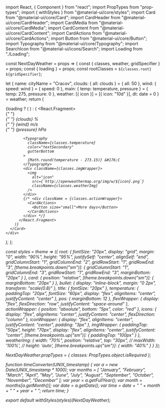import React, { Component } from "react";
import PropTypes from "prop-types";
import { withStyles } from "@material-ui/core/styles";
import Card from "@material-ui/core/Card";
import CardHeader from "@material-ui/core/CardHeader";
import CardMedia from "@material-ui/core/CardMedia";
import CardContent from "@material-ui/core/CardContent";
import CardActions from "@material-ui/core/CardActions";
import Button from "@material-ui/core/Button";
import Typography from "@material-ui/core/Typography";
import SearchIcon from "@material-ui/icons/Search";
import Loading from "./Loading";

const NextDayWeather = props => {
  const { classes, weather, gridSpecifier } = props;
  const { loading } = props;
  const rootClasses = `${classes.root} ${gridSpecifier}`;

  let {
    name: cityName = "Cracov",
    clouds: { all: clouds } = { all: 50 },
    wind: { speed: wind } = { speed: 0 },
    main: { temp: temperature, pressure } = { temp: 275, pressure: 0 },
    weather: [{ icon }] = [{ icon: "10d" }],
    dt: date = 0
  } = weather;
  return (
    <div className={classes.root}>
      <Card className={classes.card}>
        {loading ? (
          <Loading />
        ) : (
          <React.Fragment>
            <CardHeader title={cityName} subheader={timeConverter(date)} />
            <div className={classes.flexWrapper}>
              <CardContent className={classes.icons}>
                <div className={classes.iconWrapper}>
                  {" "}
                  <i className="fas fa-cloud" />
                </div>
                <div className={classes.iconWrapper}>
                  {" "}
                  <Typography
                    className={classes.title}
                    color="textSecondary"
                    gutterBottom
                  >
                    {clouds} %
                  </Typography>
                </div>
              </CardContent>
              <CardContent>
                <div className={classes.iconWrapper}>
                  <i className="fas fa-wind" />
                </div>
                <div className={classes.iconWrapper}>
                  {" "}
                  <Typography
                    className={classes.title}
                    color="textSecondary"
                    gutterBottom
                  >
                    {wind} m/s
                  </Typography>
                </div>
              </CardContent>
              <CardContent>
                <div className={classes.iconWrapper}>
                  <i className="fas fa-tachometer-alt" />
                </div>
                <div className={classes.iconWrapper}>
                  {" "}
                  <Typography
                    className={classes.title}
                    color="textSecondary"
                    gutterBottom
                  >
                    {pressure} hPa
                  </Typography>
                </div>
              </CardContent>
            </div>

            <Typography
              className={classes.temperature}
              color="textSecondary"
              gutterBottom
            >
              {Math.round(temperature - 273.15)} &#176;C
            </Typography>
            <div className={classes.imgWrapper}>
              <img
                alt="icon"
                src={`http://openweathermap.org/img/w/${icon}.png`}
                className={classes.weatherImg}
              />
            </div>
            {/* <div className = {classes.actionWrapper}>
              <CardActions>
                <Button size="small">More days</Button>
              </CardActions>
            </div> */}
          </React.Fragment>
        )}
      </Card>
    </div>
  );
};

const styles = theme => ({
  root: {
    fontSize: "20px",
    display: "grid",
    margin: "0",
    width: "90%",
    height: "95%",
    justifySelf: "center",
    alignSelf: "end",
    gridColumnStart: "1",
    gridColumnEnd: "2",
    gridRowStart: "1",
    gridRowEnd: "3",
    [theme.breakpoints.down("sm")]: {
      gridColumnStart: "1",
      gridColumnEnd: "3",
      gridRowStart: "1",
      gridRowEnd: "3",
      marginBottom: "20px"
    }
  },
  card: {
    position: "relative",
    [theme.breakpoints.down("sm")]: {
      marginBottom: "20px"
    }
  },
  bullet: {
    display: "inline-block",
    margin: "0 2px",
    transform: "scale(0.8)"
  },
  title: {
    fontSize: "20px"
  },
  temperature: {
    paddingTop: "20px",
    fontSize: "60px",
    display: "flex",
    alignItems: "center",
    justifyContent: "center"
  },
  pos: {
    marginBottom: 12
  },
  flexWrapper: {
    display: "flex",
    flexDirection: "row",
    justifyContent: "space-around"
  },
  actionWrapper: {
    positon: "absolute",
    bottom: "5px",
    color: "red"
  },
  icons: {
    display: "flex",
    alignItems: "center",
    justifyContent: "center",
    flexDirection: "column"
  },
  iconWrapper: {
    display: "flex",
    alignItems: "center",
    justifyContent: "center",
    padding: "3px"
  },
  imgWrapper: {
    paddingTop: "50px",
    height: "70px",
    display: "flex",
    alignItems: "center",
    justifyContent: "center",
    [theme.breakpoints.up("sm")]: {
      paddingTop: "100px"
    }
  },
  weatherImg: {
    width: "70%",
    position: "relative",
    top: "30px",
    // maxWidth: '100%',
    // height: 'auto',
    [theme.breakpoints.up("sm")]: {
      width: "40%"
    }
  }
});

NextDayWeather.propTypes = {
  classes: PropTypes.object.isRequired
};

function timeConverter(UNIX_timestamp) {
  var a = new Date(UNIX_timestamp * 1000);
  var months = [
    "January",
    "February",
    "March",
    "April",
    "May",
    "June",
    "July",
    "August",
    "September",
    "October",
    "November",
    "December"
  ];
  var year = a.getFullYear();
  var month = months[a.getMonth()];
  var date = a.getDate();
  var time = date + " " + month + " " + year + " ";
  return time;
}

export default withStyles(styles)(NextDayWeather);
